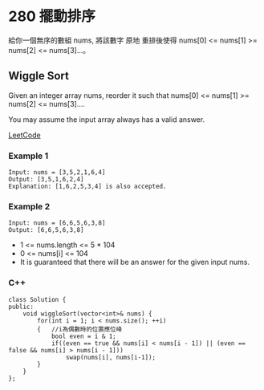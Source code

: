 # 280 擺動排序

給你一個無序的數組 nums, 將該數字 原地 重排後使得 nums[0] <= nums[1] >= nums[2] <= nums[3]...。

## Wiggle Sort

Given an integer array nums, reorder it such that nums[0] <= nums[1] >= nums[2] <= nums[3]....

You may assume the input array always has a valid answer.

[LeetCode](https://leetcode-cn.com/wiggle-sort/)

### Example 1

```
Input: nums = [3,5,2,1,6,4]
Output: [3,5,1,6,2,4]
Explanation: [1,6,2,5,3,4] is also accepted.
```

### Example 2

```
Input: nums = [6,6,5,6,3,8]
Output: [6,6,5,6,3,8]
```

* 1 <= nums.length <= 5 * 104
* 0 <= nums[i] <= 104
* It is guaranteed that there will be an answer for the given input nums.


### C++ 

```
class Solution {
public:
    void wiggleSort(vector<int>& nums) {
        for(int i = 1; i < nums.size(); ++i)
        {   //i為偶數時的位置應位峰
            bool even = i & 1;
            if((even == true && nums[i] < nums[i - 1]) || (even == false && nums[i] > nums[i - 1])) 
                swap(nums[i], nums[i-1]);
        }
    }
};
```
